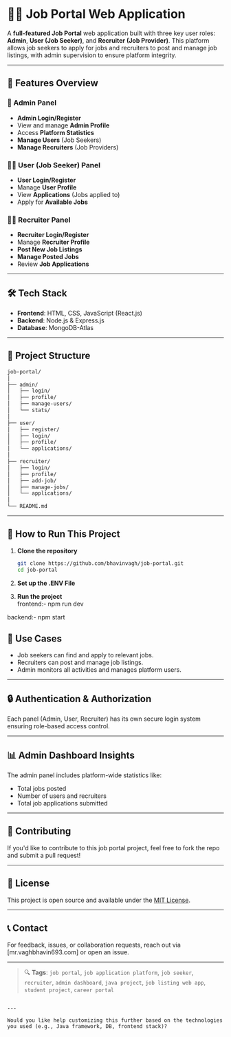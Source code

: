
# 🧑‍💼 Job Portal Web Application

A **full-featured Job Portal** web application built with three key user roles: **Admin**, **User (Job Seeker)**, and **Recruiter (Job Provider)**. This platform allows job seekers to apply for jobs and recruiters to post and manage job listings, with admin supervision to ensure platform integrity.

---

## 🚀 Features Overview

### 🔐 Admin Panel
- **Admin Login/Register**
- View and manage **Admin Profile**
- Access **Platform Statistics**
- **Manage Users** (Job Seekers)
- **Manage Recruiters** (Job Providers)

### 👨‍💻 User (Job Seeker) Panel
- **User Login/Register**
- Manage **User Profile**
- View **Applications** (Jobs applied to)
- Apply for **Available Jobs**

### 🧑‍💼 Recruiter Panel
- **Recruiter Login/Register**
- Manage **Recruiter Profile**
- **Post New Job Listings**
- **Manage Posted Jobs**
- Review **Job Applications**

---

## 🛠️ Tech Stack

- **Frontend**: HTML, CSS, JavaScript (React.js)
- **Backend**: Node.js & Express.js
- **Database**: MongoDB-Atlas

---

## 📁 Project Structure

```bash
job-portal/
│
├── admin/
│   ├── login/
│   ├── profile/
│   ├── manage-users/
│   └── stats/
│
├── user/
│   ├── register/
│   ├── login/
│   ├── profile/
│   └── applications/
│
├── recruiter/
│   ├── login/
│   ├── profile/
│   ├── add-job/
│   ├── manage-jobs/
│   └── applications/
│
└── README.md
```

---

## 🔑 How to Run This Project

1. **Clone the repository**
   ```bash
   git clone https://github.com/bhavinvagh/job-portal.git
   cd job-portal
   ```

2. **Set up the .ENV File**  
   

3. **Run the project**  
   frontend:-
    npm run dev

  backend:-
    npm start



## 🎯 Use Cases

- Job seekers can find and apply to relevant jobs.
- Recruiters can post and manage job listings.
- Admin monitors all activities and manages platform users.

---

## 🔒 Authentication & Authorization

Each panel (Admin, User, Recruiter) has its own secure login system ensuring role-based access control.

---

## 📊 Admin Dashboard Insights

The admin panel includes platform-wide statistics like:
- Total jobs posted
- Number of users and recruiters
- Total job applications submitted

---

## 📢 Contributing

If you'd like to contribute to this job portal project, feel free to fork the repo and submit a pull request!

---

## 📃 License

This project is open source and available under the [MIT License](LICENSE).

---

## 📞 Contact

For feedback, issues, or collaboration requests, reach out via [mr.vaghbhavin693.com] or open an issue.

---

> 🔍 **Tags**: `job portal`, `job application platform`, `job seeker`, `recruiter`, `admin dashboard`, `java project`, `job listing web app`, `student project`, `career portal`
```

---

Would you like help customizing this further based on the technologies you used (e.g., Java framework, DB, frontend stack)?
